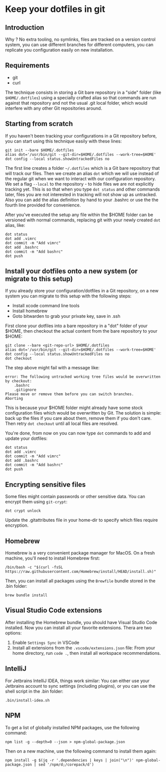 # Keep your dotfiles in git

## Introduction

Why ? No extra tooling, no symlinks, files are tracked on a version control system, you can use different branches for different computers, you can replicate you configuration easily on new installation.

## Requirements

- git
- curl

The technique consists in storing a Git bare repository in a "side" folder (like `$HOME/.dotfiles`) using a specially crafted alias so that commands are run against that repository and not the usual .git local folder, which would interfere with any other Git repositories around.

## Starting from scratch

If you haven't been tracking your configurations in a Git repository before, you can start using this technique easily with these lines:

    git init --bare $HOME/.dotfiles
    alias dot='/usr/bin/git --git-dir=$HOME/.dotfiles --work-tree=$HOME'
    dot config --local status.showUntrackedFiles no

The first line creates a folder `~/.dotfiles` which is a Git bare repository that will track our files.
Then we create an alias `dot` which we will use instead of the regular git when we want to interact with our configuration repository.
We set a flag `--local` to the repository - to hide files we are not explicitly tracking yet. This is so that when you type `dot status` and other commands later, files you are not interested in tracking will not show up as untracked.
Also you can add the alias definition by hand to your .bashrc or use the the fourth line provided for convenience.

After you've executed the setup any file within the $HOME folder can be versioned with normal commands, replacing git with your newly created `dot` alias, like:

    dot status
    dot add .vimrc
    dot commit -m "Add vimrc"
    dot add .bashrc
    dot commit -m "Add bashrc"
    dot push

## Install your dotfiles onto a new system (or migrate to this setup)

If you already store your configuration/dotfiles in a Git repository, on a new system you can migrate to this setup with the following steps:

* Install xcode command line tools
* Install homebrew
* Goto bitwarden to grab your private key, save in .ssh

First clone your dotfiles into a bare repository in a "dot" folder of your $HOME, then checkout the actual content from the bare repository to your $HOME:

    git clone --bare <git-repo-url> $HOME/.dotfiles
    alias dot='/usr/bin/git --git-dir=$HOME/.dotfiles --work-tree=$HOME'
    dot config --local status.showUntrackedFiles no
    dot checkout

The step above might fail with a message like:

    error: The following untracked working tree files would be overwritten by checkout:
        .bashrc
        .gitignore
    Please move or remove them before you can switch branches.
    Aborting

This is because your $HOME folder might already have some stock configuration files which would be overwritten by Git. The solution is simple: back up the files if you care about them, remove them if you don't care.
Then retry `dot checkout` until all local files are resolved.

You're done, from now on you can now type `dot` commands to add and update your dotfiles:

    dot status
    dot add .vimrc
    dot commit -m "Add vimrc"
    dot add .bashrc
    dot commit -m "Add bashrc"
    dot push

## Encrypting sensitive files

Some files might contain passwords or other sensitive data. You can encrypt them using `git-crypt`:

    dot crypt unlock

Update the .gitattributes file in your home-dir to specify which files require encryption.

## Homebrew

Homebrew is a very convenient package manager for MacOS. On a fresh machine, you'll need to install Homebrew first:

    /bin/bash -c "$(curl -fsSL https://raw.githubusercontent.com/Homebrew/install/HEAD/install.sh)"

Then, you can install all packages using the `Brewfile` bundle stored in the .bin folder:

    brew bundle install

## Visual Studio Code extensions

After installing the Homebrew bundle, you should have Visual Studio Code installed. Now you can install all your favorite extensions. Thera are two options:
1) Enable `Settings Sync` in VSCode
2) Install all extensions from the `.vscode/extensions.json` file: From your home directory, run `code .`, then install all workspace recommendations.

## IntelliJ

For Jetbrains IntelliJ IDEA, things work similar: You can either use your Jetbrains account to sync settings (including plugins), or you can use the shell script in the .bin folder:

    .bin/install-idea.sh

## NPM

To get a list of globally installed NPM packages, use the following command:

    npm list -g --depth=0 --json > npm-global-package.json

Then on a new machine, use the following command to install them again:

    npm install -g $(jq -r '.dependencies | keys | join("\n")' npm-global-package.json | sed '/npm/d;/corepack/d')
